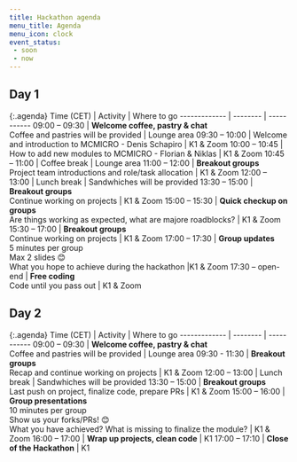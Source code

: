 ```yaml
---
title: Hackathon agenda
menu_title: Agenda
menu_icon: clock
event_status:
 - soon
 - now
---
```


## Day 1

{:.agenda}
Time (CET)    | Activity | Where to go
------------- | -------- | -----------
09:00 – 09:30 | **Welcome coffee, pastry & chat**<br> Coffee and pastries will be provided  | Lounge area
09:30 – 10:00 | Welcome and introduction to MCMICRO - Denis Schapiro | K1 & Zoom
10:00 – 10:45 | How to add new modules to MCMICRO - Florian & Niklas | K1 & Zoom
10:45 – 11:00 | Coffee break | Lounge area
11:00 – 12:00 | **Breakout groups**<br>Project team introductions and role/task allocation | K1 & Zoom
12:00 – 13:00 | Lunch break | Sandwhiches will be provided
13:30 – 15:00 | **Breakout groups**<br>Continue working on projects | K1 & Zoom
15:00 – 15:30 | **Quick checkup on groups**<br>Are things working as expected, what are majore roadblocks? | K1 & Zoom
15:30 – 17:00 | **Breakout groups**<br>Continue working on projects | K1 & Zoom
17:00 – 17:30 | **Group updates**<br>5 minutes per group<br>Max 2 slides 😊<br>What you hope to achieve during the hackathon |K1 & Zoom
17:30 – open-end | **Free coding**<br> Code until you pass out | K1 & Zoom

## Day 2

{:.agenda}
Time (CET)    | Activity | Where to go
------------- | -------- | ----------- 
09:00 – 09:30 | **Welcome coffee, pastry & chat**<br> Coffee and pastries will be provided | Lounge area
09:30 - 11:30  | **Breakout groups**<br>Recap and continue working on projects | K1 & Zoom
12:00 – 13:00 | Lunch break | Sandwhiches will be provided
13:30 – 15:00 | **Breakout groups**<br> Last push on project, finalize code, prepare PRs | K1 & Zoom
15:00 – 16:00 | **Group presentations**<br>10 minutes per group<br>Show us your forks/PRs! 😊<br>What you have achieved? What is missing to finalize the module? | K1 & Zoom
16:00 – 17:00 | **Wrap up projects, clean code** | K1
17:00 – 17:10 | **Close of the Hackathon** | K1